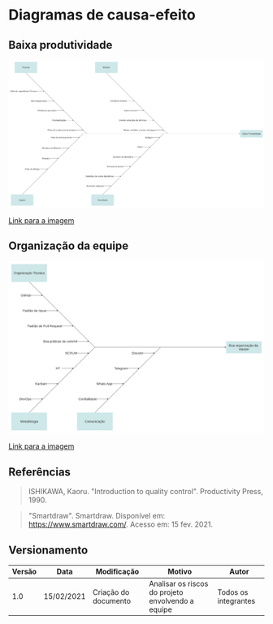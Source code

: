 # Diagramas de causa-efeito

## Baixa produtividade

![Baixa produtividade](assets/causa_efeito/baixa_prod.svg)

<a href="https://drive.google.com/file/d/1uOEwphsWvs2tr0afgLUH2MGsImJ_z7rM/view?usp=sharing" target="_blank" rel="noopener">Link para a imagem</a>

## Organização da equipe

![Organização da equipe](assets/causa_efeito/organizacao.svg)

<a href="https://drive.google.com/file/d/1JtSmI_9RORgz0XIO4KZ8njj4PsrgOuHg/view?usp=sharing" target="_blank" rel="noopener">Link para a imagem</a>

## Referências

>ISHIKAWA, Kaoru. "Introduction to quality control". Productivity Press, 1990.

>"Smartdraw". Smartdraw. Disponível em: https://www.smartdraw.com/. Acesso em: 15 fev. 2021.

## Versionamento

| Versão | Data       | Modificação                    | Motivo | Autor         |
| ------ | ---------- | -------------------------------| ------ | ------------- |
| 1.0 | 15/02/2021 | Criação do documento | Analisar os riscos do projeto envolvendo a equipe | Todos os integrantes |
